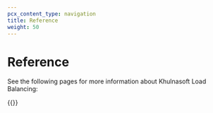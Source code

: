 ```yaml
---
pcx_content_type: navigation
title: Reference
weight: 50
---
```


# Reference

See the following pages for more information about Khulnasoft Load Balancing:

{{<directory-listing>}}
